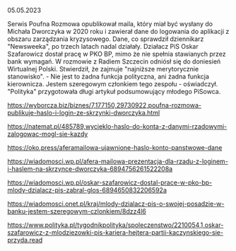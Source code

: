 05.05.2023

Serwis Poufna Rozmowa opublikował maila, który miał być wysłany do Michała Dworczyka w 2020 roku i zawierał dane do logowania do aplikacji z obszaru zarządzania kryzysowego. Dane, co sprawdził dziennikarz "Newsweeka", po trzech latach nadal działały. Działacz PiS Oskar Szafarowicz dostał pracę w PKO BP, mimo że nie spełnia stawianych przez bank wymagań. W rozmowie z Radiem Szczecin odniósł się do doniesień Wirtualnej Polski. Stwierdził, że zajmuje "najniższe merytorycznie stanowisko". - Nie jest to żadna funkcja polityczna, ani żadna funkcja kierownicza. Jestem szeregowym członkiem tego zespołu - oświadczył. "Polityka" przygotowała długi artykuł podsumowujący młodego PiSowca.

https://wyborcza.biz/biznes/7,177150,29730922,poufna-rozmowa-publikuje-haslo-i-login-ze-skrzynki-dworczyka.html

https://natemat.pl/485789,wycieklo-haslo-do-konta-z-danymi-rzadowymi-zalogowac-mogl-sie-kazdy

https://oko.press/aferamailowa-ujawnione-haslo-konto-panstwowe-dane

https://wiadomosci.wp.pl/afera-mailowa-prezentacja-dla-rzadu-z-loginem-i-haslem-na-skrzynce-dworczyka-6894756261522208a

https://wiadomosci.wp.pl/oskar-szafarowicz-dostal-prace-w-pko-bp-mlody-dzialacz-pis-zabral-glos-6894650832206592a

https://wiadomosci.onet.pl/kraj/mlody-dzialacz-pis-o-swojej-posadzie-w-banku-jestem-szeregowym-czlonkiem/8dzz4l6

https://www.polityka.pl/tygodnikpolityka/spoleczenstwo/2210054,1,oskar-szafarowicz-z-mlodziezowki-pis-kariera-hejtera-partii-kaczynskiego-sie-przyda.read